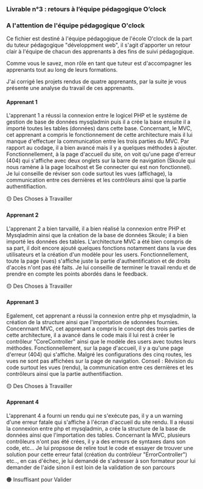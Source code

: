 
### Livrable n°3 : retours à l’équipe pédagogique O’clock


### A l'attention de l'équipe pédagogique O'clock 

Ce fichier est destiné à l'équipe pédagogique de l'école O'clock de la  part du tuteur pédagogique "développment web", il s'agit d'apporter un retour clair à l'équipe de chacun des apprenants à des fins de suivi pédagogique.

Comme vous le savez, mon rôle en tant que tuteur est d'accompagner les apprenants tout au long de leurs formations.

J'ai corrigé les projets rendus de quatre apprenants, par la suite je vous présente une analyse du travail de ces apprenants.

#### Apprenant 1

L'apprenant 1 a réussi la connexion entre le logicel PHP et le système de gestion de base de données mysqladmin puis il a crée la base ensuite il a importé toutes les tables (données) dans cette base.
Concernant, le MVC, cet apprenant a compris le fonctionnement de cette architecture mais il lui manque d'effectuer la communication entre les trois parties du MVC.
Par rapport au codage, il a bien avancé mais il y a quelques méthodes à ajouter.
Fonctionnellement, à la page d'accueil du site, on voit qu'une page d'erreur (404) qui s'affiche avec deux onglets sur la barre de navigation 
(Skoule qui nous ramène à la page localhost et Se connecter qui est non fonctionnel).
Je lui conseille de réviser son code surtout les vues (affichage), la communication entre ces dernières et les contrôleurs ainsi que la partie authentifiaction.

🟡 Des Choses à Travailler 

#### Apprenant 2

L'apprenant 2 a bien tarvaillé, il a bien réalisé la connexion entre PHP et Mysqladmin ainsi que la création de la base de données Skoule; il a bien importé les données des tables.
L'architecture MVC a été bien compris de sa part, il doit encore ajouté quelques fonctions notamment dans la vue des utilisateurs et la création d'un modèle pour les users.
Fonctionnellement, toute la page (vues) s'affiche juste la partie d'authentification et de droits d'accès n'ont pas été faits.
Je lui conseille de terminer le travail rendu et de prendre en compte les points abordés dans le feedback.

🟡 Des Choses à Travailler 

#### Apprenant 3

Egalement, cet apprenant a réussi la connexion entre php et mysqladmin, la création de la structure ainsi que l'importation de sdonnées fournies.
Concenrnant MVC, cet apprenant a compris le concept des trois parties de cette architecture, il a avancé dans le code mais il lui rest à créer le contrôleur "CoreController" ainsi que le modèle des users avec toutes leurs méthodes.
Fonctionnellement, sur la page d'accueil, il y a qu'une page d'erreur (404) qui s'affiche. Malgré les configurations des cinq routes, les vues ne sont pas affichées sur la page de navigation.
Conseil : Révision du code surtout les vues (rendu), la communication entre ces dernières et les contrôleurs ainsi que la partie authentifiaction.

🟡 Des Choses à Travailler 

#### Apprenant 4

L'apprenant 4 a fourni un rendu qui ne s'exécute pas, il y a un warning d'une erreur fatale qui s'affiche à l'écran d'accueil du site rendu. 
Il a réussi la connexion entre php et mysqladmin, a crée la structure de la base de données ainsi que l'importation des tables.
Concernant la MVC, plusieurs contrôleurs n'ont pas été crées, il y a des erreurs de syntaxes dans son code, etc...
Je lui propsose de relire tout le code et essayer de trouver une solution pour cette erreur fatal (création du contrôleur "ErrorController") etc.., en cas d'échec, je lui demandé de s'adresser à son formateur pour lui demander de l'aide sinon il est loin de la validation de son parcours

 🟠 Insuffisant pour Valider


